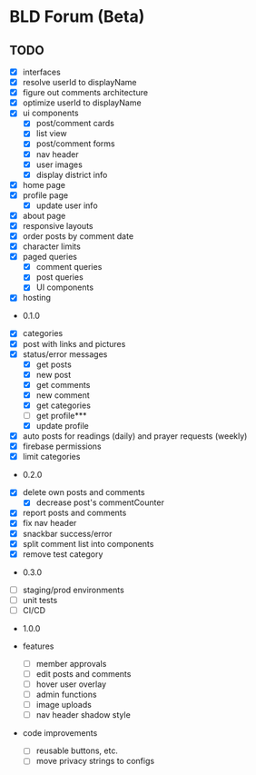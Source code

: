 # BLD Forum (Beta)

## TODO

- [x] interfaces
- [x] resolve userId to displayName
- [x] figure out comments architecture
- [x] optimize userId to displayName
- [x] ui components
  - [x] post/comment cards
  - [x] list view
  - [x] post/comment forms
  - [x] nav header
  - [x] user images
  - [x] display district info
- [x] home page
- [x] profile page
  - [x] update user info
- [x] about page
- [x] responsive layouts
- [x] order posts by comment date
- [x] character limits
- [x] paged queries
  - [x] comment queries
  - [x] post queries
  - [x] UI components
- [x] hosting
- 0.1.0
- [x] categories
- [x] post with links and pictures
- [x] status/error messages
  - [x] get posts
  - [x] new post
  - [x] get comments
  - [x] new comment
  - [x] get categories
  - [ ] get profile\*\*\*
  - [x] update profile
- [x] auto posts for readings (daily) and prayer requests (weekly)
- [x] firebase permissions
- [x] limit categories
- 0.2.0
- [x] delete own posts and comments
  - [x] decrease post's commentCounter
- [x] report posts and comments
- [x] fix nav header
- [x] snackbar success/error
- [x] split comment list into components
- [x] remove test category
- 0.3.0
- [ ] staging/prod environments
- [ ] unit tests
- [ ] CI/CD
- 1.0.0

- features
  - [ ] member approvals
  - [ ] edit posts and comments
  - [ ] hover user overlay
  - [ ] admin functions
  - [ ] image uploads
  - [ ] nav header shadow style
- code improvements
  - [ ] reusable buttons, etc.
  - [ ] move privacy strings to configs
